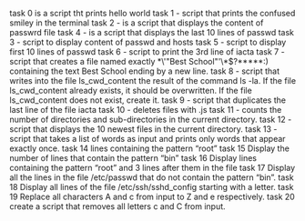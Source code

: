 task 0 is a script tht prints hello world
task 1 - script that prints the confused smiley in the terminal
task 2 - is a script that displays the content of passwrd file
task 4 - is a script that displays the last 10 lines of passwd
task 3 - script to display content of passwd and hosts
task 5 - script to display first 10 lines of passwd
task 6 - script to print the 3rd line of iacta
task 7 - script that creates a file named exactly \*\\'"Best School"\'\\*$\?\*\*\*\*\*:) containing the text Best School ending by a new line.
task 8 - script that writes into the file ls_cwd_content the result of the command ls -la. If the file ls_cwd_content already exists, it should be overwritten. If the file ls_cwd_content does not exist, create it.
task 9 - script that duplicates the last line of the file iacta
task 10 - deletes files with .js
task 11 - counts the number of directories and sub-directories in the current directory.
task 12 -script that displays the 10 newest files in the current directory.
task 13 -script that takes a list of words as input and prints only words that appear exactly once.
task 14 lines containing the pattern “root”
task 15 Display the number of lines that contain the pattern “bin”
task 16 Display lines containing the pattern “root” and 3 lines after them in the file
task 17 Display all the lines in the file /etc/passwd that do not contain the pattern “bin”.
task 18 Display all lines of the file /etc/ssh/sshd_config starting with a letter.
task 19 Replace all characters A and c from input to Z and e respectively.
task 20 create a script that removes all letters c and C from input.
